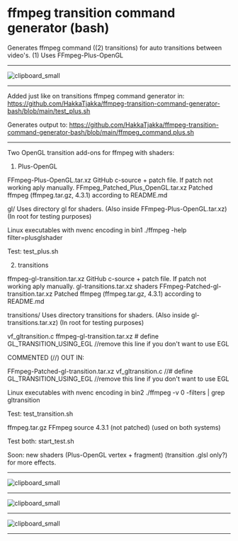 # ffmpeg transition command generator (bash)
Generates ffmpeg command ((2) transitions) for auto transitions between video's. (1) Uses FFmpeg-Plus-OpenGL
*****************************
![clipboard_small](https://github.com/HakkaTjakka/ffmpeg-transition-command-generator-bash/blob/main/output_plus_auto.gif)
*****************************
Added just like on transitions ffmpeg command generator in:
  https://github.com/HakkaTjakka/ffmpeg-transition-command-generator-bash/blob/main/test_plus.sh

Generates output to:
  https://github.com/HakkaTjakka/ffmpeg-transition-command-generator-bash/blob/main/ffmpeg_command.plus.sh
*****************************

Two OpenGL transition add-ons for ffmpeg with shaders:

1) Plus-OpenGL

FFmpeg-Plus-OpenGL.tar.xz           GitHub c-source + patch file. If patch not working aply manually.
FFmpeg_Patched_Plus_OpenGL.tar.xz   Patched ffmpeg (ffmpeg.tar.gz, 4.3.1) according to README.md

gl/                                 Uses directory gl for shaders. (Also inside FFmpeg-Plus-OpenGL.tar.xz) (In root for testing purposes)

Linux executables with nvenc encoding in bin1
./ffmpeg -help filter=plusglshader

Test: test_plus.sh

2) transitions

ffmpeg-gl-transition.tar.xz         GitHub c-source + patch file. If patch not working aply manually.
gl-transitions.tar.xz               shaders
FFmpeg-Patched-gl-transition.tar.xz Patched ffmpeg (ffmpeg.tar.gz, 4.3.1) according to README.md

transitions/                        Uses directory transitions for shaders. (Also inside gl-transitions.tar.xz) (In root for testing purposes)

vf_gltransition.c
ffmpeg-gl-transition.tar.xz # define GL_TRANSITION_USING_EGL //remove this line if you don't want to use EGL

COMMENTED (//) OUT IN:

FFmpeg-Patched-gl-transition.tar.xz
vf_gltransition.c //# define GL_TRANSITION_USING_EGL //remove this line if you don't want to use EGL

Linux executables with nvenc encoding in bin2
./ffmpeg -v 0 -filters | grep gltransition

Test: test_transition.sh

ffmpeg.tar.gz                       FFmpeg source 4.3.1 (not patched) (used on both systems)

Test both: start_test.sh

Soon: new shaders (Plus-OpenGL vertex + fragment) (transition .glsl only?) for more effects.


 
***
![clipboard_small](https://github.com/HakkaTjakka/ffmpeg-transition-command-generator-bash/blob/main/1.jpg)
***
![clipboard_small](https://github.com/HakkaTjakka/ffmpeg-transition-command-generator-bash/blob/main/2.jpg)
***
![clipboard_small](https://github.com/HakkaTjakka/ffmpeg-transition-command-generator-bash/blob/main/3.jpg)
***

